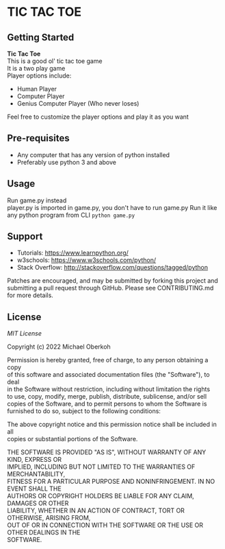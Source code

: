 # TIC TAC TOE

## Getting Started
**Tic Tac Toe**  
This is a good ol' tic tac toe game  
It is a two play game  
Player options include:  
- Human Player
- Computer Player
- Genius Computer Player (Who never loses)  

Feel free to customize the player options and play it as you want  

## Pre-requisites

- Any computer that has any version of python installed
- Preferably use python 3 and above

## Usage

Run game.py instead  
player.py is imported in game.py, you don't have to run game.py
Run it like any python program from CLI
`python game.py`

## Support

- Tutorials: https://www.learnpython.org/
- w3schools: https://www.w3schools.com/python/
- Stack Overflow: http://stackoverflow.com/questions/tagged/python

Patches are encouraged, and may be submitted by forking this project and
submitting a pull request through GitHub. Please see CONTRIBUTING.md for more details.

## License

*MIT License*

Copyright (c) 2022 Michael Oberkoh

Permission is hereby granted, free of charge, to any person obtaining a copy  
of this software and associated documentation files (the "Software"), to deal  
in the Software without restriction, including without limitation the rights  
to use, copy, modify, merge, publish, distribute, sublicense, and/or sell  
copies of the Software, and to permit persons to whom the Software is  
furnished to do so, subject to the following conditions:  

The above copyright notice and this permission notice shall be included in all  
copies or substantial portions of the Software.  

THE SOFTWARE IS PROVIDED "AS IS", WITHOUT WARRANTY OF ANY KIND, EXPRESS OR  
IMPLIED, INCLUDING BUT NOT LIMITED TO THE WARRANTIES OF MERCHANTABILITY,  
FITNESS FOR A PARTICULAR PURPOSE AND NONINFRINGEMENT. IN NO EVENT SHALL THE  
AUTHORS OR COPYRIGHT HOLDERS BE LIABLE FOR ANY CLAIM, DAMAGES OR OTHER  
LIABILITY, WHETHER IN AN ACTION OF CONTRACT, TORT OR OTHERWISE, ARISING FROM,  
OUT OF OR IN CONNECTION WITH THE SOFTWARE OR THE USE OR OTHER DEALINGS IN THE  
SOFTWARE.
